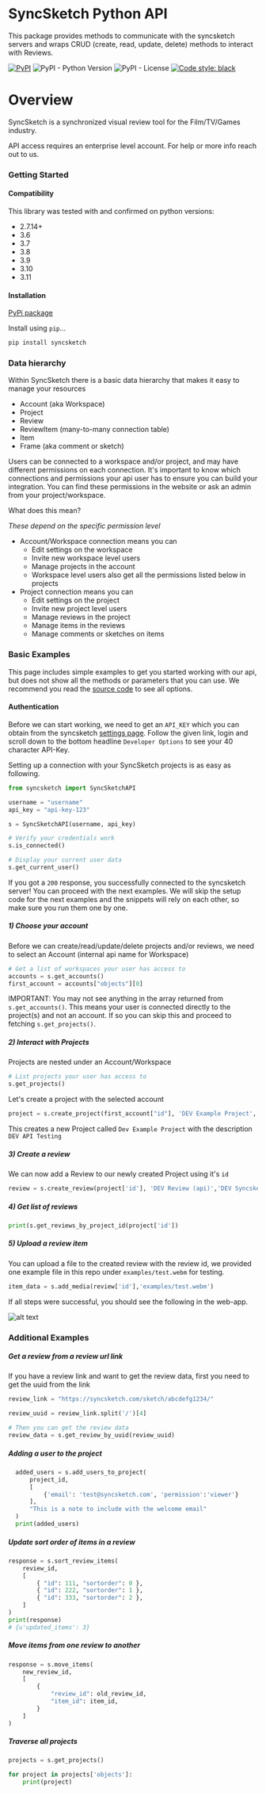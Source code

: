 # SyncSketch Python API

This package provides methods to communicate with the syncsketch servers and wraps CRUD (create, read, update, delete) methods to interact with Reviews.

[![PyPI](https://img.shields.io/pypi/v/syncsketch?color=blue)](https://pypi.org/project/syncsketch/)
![PyPI - Python Version](https://img.shields.io/pypi/pyversions/syncsketch)
![PyPI - License](https://img.shields.io/pypi/l/syncsketch)
[![Code style: black](https://img.shields.io/badge/code%20style-black-000000.svg)](https://github.com/psf/black)

# Overview

SyncSketch is a synchronized visual review tool for the Film/TV/Games industry.

API access requires an enterprise level account.  For help or more info reach out to us.

### Getting Started

#### Compatibility
This library was tested with and confirmed on python versions:
- 2.7.14+
- 3.6
- 3.7
- 3.8
- 3.9
- 3.10
- 3.11

#### Installation

[PyPi package](https://pypi.org/project/syncsketch/)

Install using `pip`...

```bash
pip install syncsketch
```

### Data hierarchy

Within SyncSketch there is a basic data hierarchy that makes it easy to manage your resources

- Account (aka Workspace)
- Project
- Review
- ReviewItem (many-to-many connection table)
- Item
- Frame (aka comment or sketch)

Users can be connected to a workspace and/or project, and may have different permissions on each connection.
It's important to know which connections and permissions your api user has to ensure you can build your integration.
You can find these permissions in the website or ask an admin from your project/workspace.

What does this mean?

_These depend on the specific permission level_

- Account/Workspace connection means you can
  - Edit settings on the workspace
  - Invite new workspace level users
  - Manage projects in the account
  - Workspace level users also get all the permissions listed below in projects
- Project connection means you can
  - Edit settings on the project
  - Invite new project level users
  - Manage reviews in the project
  - Manage items in the reviews
  - Manage comments or sketches on items

### Basic Examples

This page includes simple examples to get you started working with our api, but does not show all the methods or parameters that you can use.
We recommend you read the [source code](https://github.com/syncsketch/python-api/blob/master/syncsketch/syncsketch.py) to see all options. 

#### Authentication
Before we can start working, we need to get an `API_KEY` which you can obtain from the syncsketch [settings page](https://syncsketch.com/pro/#/userProfile/settings). Follow the given link, login and scroll down to the bottom headline `Developer Options` to see your 40 character API-Key.


Setting up a connection with your SyncSketch projects is as easy as following. 

```python
from syncsketch import SyncSketchAPI

username = "username"
api_key = "api-key-123"

s = SyncSketchAPI(username, api_key)

# Verify your credentials work
s.is_connected()

# Display your current user data
s.get_current_user()
```

If you got a `200` response, you successfully connected to the syncsketch server! You can proceed with the next examples. We will skip the setup code for the next examples and the snippets will rely on each other, so make sure you run them one by one.


##### 1) Choose your account

Before we can create/read/update/delete projects and/or reviews, we need to select an Account (internal api name for Workspace)

```python
# Get a list of workspaces your user has access to
accounts = s.get_accounts()
first_account = accounts["objects"][0]
```

IMPORTANT: You may not see anything in the array returned from `s.get_accounts()`.
This means your user is connected directly to the project(s) and not an account.
If so you can skip this and proceed to fetching `s.get_projects()`.

##### 2) Interact with Projects

Projects are nested under an Account/Workspace

```python
# List projects your user has access to
s.get_projects()
```

Let's create a project with the selected account

```python
project = s.create_project(first_account["id"], 'DEV Example Project', 'DEV API Testing')
```

This creates a new Project called `Dev Example Project` with the description `DEV API Testing`

##### 3) Create a review

We can now add a Review to our newly created Project using it's `id`

```python
review = s.create_review(project['id'], 'DEV Review (api)','DEV Syncsketch API Testing')
```

##### 4) Get list of reviews

```python
print(s.get_reviews_by_project_id(project['id'])
```

##### 5) Upload a review item

You can upload a file to the created review with the review id, we provided one example file in this repo under `examples/test.webm` for testing.

```python
item_data = s.add_media(review['id'],'examples/test.webm')
```

If all steps were successful, you should see the following in the web-app. 

![alt text](https://github.com/syncsketch/python-api/blob/documentation/examples/resources/exampleResult.jpg?raw=true)

### Additional Examples

##### Get a review from a review url link

If you have a review link and want to get the review data, first you need to get the uuid from the link

```python
review_link = "https://syncsketch.com/sketch/abcdefg1234/"

review_uuid = review_link.split('/')[4]

# Then you can get the review data
review_data = s.get_review_by_uuid(review_uuid)
```

##### Adding a user to the project
```python
  added_users = s.add_users_to_project(
      project_id,
      [
          {'email': 'test@syncsketch.com', 'permission':'viewer'}
      ],
      "This is a note to include with the welcome email"
  )
  print(added_users)
```


##### Update sort order of items in a review
```python
response = s.sort_review_items(
    review_id,
    [
        { "id": 111, "sortorder": 0 },
        { "id": 222, "sortorder": 1 },
        { "id": 333, "sortorder": 2 },
    ]
)
print(response)
# {u'updated_items': 3}
```


##### Move items from one review to another
```python
response = s.move_items(
    new_review_id,
    [
        {
            "review_id": old_review_id,
            "item_id": item_id,
        }
    ]
)
```


##### Traverse all projects
```python
projects = s.get_projects()

for project in projects['objects']:
    print(project)
```
